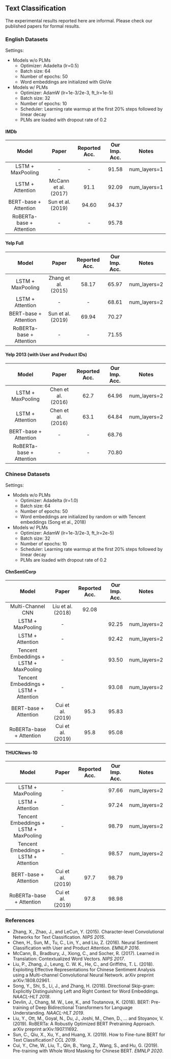 ## Text Classification

The experimental results reported here are informal. Please check our published papers for formal results. 


### English Datasets

Settings:
* Models w/o PLMs
    * Optimizer: Adadelta (lr=0.5)
    * Batch size: 64
    * Number of epochs: 50
    * Word embeddings are initialized with GloVe
* Models w/ PLMs
    * Optimizer: AdamW (lr=1e-3/2e-3, ft_lr=1e-5)
    * Batch size: 32
    * Number of epochs: 10
    * Scheduler: Learning rate warmup at the first 20% steps followed by linear decay
    * PLMs are loaded with dropout rate of 0.2

#### IMDb
| Model | Paper | Reported Acc. | Our Imp. Acc. | Notes |
|:-----:|:-----:|:-------------:|:-------------:|:-----:|
| LSTM + MaxPooling        | -                    | -     | 91.58 | num_layers=1 |
| LSTM + Attention         | McCann et al. (2017) | 91.1  | 92.09 | num_layers=1 |
| BERT-base + Attention    | Sun et al. (2019)    | 94.60 | 94.37 |
| RoBERTa-base + Attention | -                    | -     | 95.78 |

#### Yelp Full
| Model | Paper | Reported Acc. | Our Imp. Acc. | Notes |
|:-----:|:-----:|:-------------:|:-------------:|:-----:|
| LSTM + MaxPooling        | Zhang et al. (2015)  | 58.17 | 65.97 | num_layers=2 |
| LSTM + Attention         | -                    | -     | 68.61 | num_layers=2 |
| BERT-base + Attention    | Sun et al. (2019)    | 69.94 | 70.27 |
| RoBERTa-base + Attention | -                    | -     | 71.55 |

#### Yelp 2013 (with User and Product IDs)
| Model | Paper | Reported Acc. | Our Imp. Acc. | Notes |
|:-----:|:-----:|:-------------:|:-------------:|:-----:|
| LSTM + MaxPooling        | Chen et al. (2016)   | 62.7  | 64.96 | num_layers=2 |
| LSTM + Attention         | Chen et al. (2016)   | 63.1  | 64.84 | num_layers=2 |
| BERT-base + Attention    | -                    | -     | 68.76 |
| RoBERTa-base + Attention | -                    | -     | 70.80 |


### Chinese Datasets

Settings:
* Models w/o PLMs
    * Optimizer: Adadelta (lr=1.0)
    * Batch size: 64
    * Number of epochs: 50
    * Word embeddings are initialized by random or with Tencent embeddings (Song et al., 2018)
* Models w/ PLMs
    * Optimizer: AdamW (lr=1e-3/2e-3, ft_lr=2e-5)
    * Batch size: 32
    * Number of epochs: 10
    * Scheduler: Learning rate warmup at the first 20% steps followed by linear decay
    * PLMs are loaded with dropout rate of 0.2

#### ChnSentiCorp
| Model | Paper | Reported Acc. | Our Imp. Acc. | Notes |
|:-----:|:-----:|:-------------:|:-------------:|:-----:|
| Multi-Channel CNN                      | Liu et al. (2018) | 92.08 |       |
| LSTM + MaxPooling                      | -                 |       | 92.25 | num_layers=2 |
| LSTM + Attention                       | -                 |       | 92.42 | num_layers=2 |
| Tencent Embeddings + LSTM + MaxPooling | -                 |       | 93.50 | num_layers=2 |
| Tencent Embeddings + LSTM + Attention  | -                 |       | 93.08 | num_layers=2 |
| BERT-base + Attention                  | Cui et al. (2019) | 95.3  | 95.83 |
| RoBERTa-base + Attention               | Cui et al. (2019) | 95.8  | 95.08 |

#### THUCNews-10
| Model | Paper | Reported Acc. | Our Imp. Acc. | Notes |
|:-----:|:-----:|:-------------:|:-------------:|:-----:|
| LSTM + MaxPooling                      | -                 |       | 97.66 | num_layers=2 |
| LSTM + Attention                       | -                 |       | 97.24 | num_layers=2 |
| Tencent Embeddings + LSTM + MaxPooling | -                 |       | 98.79 | num_layers=2 |
| Tencent Embeddings + LSTM + Attention  | -                 |       | 98.57 | num_layers=2 |
| BERT-base + Attention                  | Cui et al. (2019) | 97.7  | 98.79 |
| RoBERTa-base + Attention               | Cui et al. (2019) | 97.8  | 98.98 |


### References
* Zhang, X., Zhao, J., and LeCun, Y. (2015). Character-level Convolutional Networks for Text Classification. *NIPS 2015*.
* Chen, H., Sun, M., Tu, C., Lin, Y., and Liu, Z. (2016). Neural Sentiment Classification with User and Product Attention. *EMNLP 2016*.
* McCann, B., Bradbury, J., Xiong, C., and Socher, R. (2017). Learned in Translation: Contextualized Word Vectors. *NIPS 2017*. 
* Liu, P., Zhang, J., Leung, C. W. K., He, C., and Griffiths, T. L. (2018). Exploiting Effective Representations for Chinese Sentiment Analysis using a Multi-channel Convolutional Neural Network. arXiv preprint arXiv:1808.02961. 
* Song, Y., Shi, S., Li, J., and Zhang, H. (2018). Directional Skip-gram: Explicitly Distinguishing Left and Right Context for Word Embeddings. *NAACL-HLT 2018*.
* Devlin, J., Chang, M. W., Lee, K., and Toutanova, K. (2018). BERT: Pre-training of Deep Bidirectional Transformers for Language Understanding. *NAACL-HLT 2019*.
* Liu, Y., Ott, M., Goyal, N., Du, J., Joshi, M., Chen, D., ... and Stoyanov, V. (2019). RoBERTa: A Robustly Optimized BERT Pretraining Approach. arXiv preprint arXiv:1907.11692. 
* Sun, C., Qiu, X., Xu, Y., and Huang, X. (2019). How to Fine-tune BERT for Text Classification? *CCL 2019*.
* Cui, Y., Che, W., Liu, T., Qin, B., Yang, Z., Wang, S., and Hu, G. (2019). Pre-training with Whole Word Masking for Chinese BERT. *EMNLP 2020*. 
